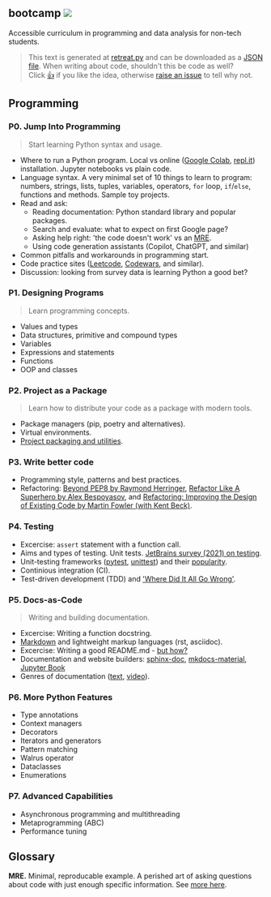 ## bootcamp ![](https://poll.fizzy.wtf/count?epogrebnyak.bootcamp.like=yes)
Accessible curriculum in programming and data analysis for non-tech students.

> This text is generated at [retreat.py](retreat.py) and can be downloaded as a [JSON file](programming.json). 
> When writing about code, shouldn't this be code as well?  
> Click [👍](https://poll.fizzy.wtf/vote?epogrebnyak.bootcamp.like=yes)
if you like the idea, otherwise [raise an issue](https://github.com/epogrebnyak/bootcamp/issues) to tell why not.


## Programming

### P0. Jump Into Programming
> Start learning Python syntax and usage.

* Where to run a Python program. Local vs online ([Google Colab](https://colab.research.google.com/), [repl.it](https://replit.com/)) installation. Jupyter notebooks vs plain code.
* Language syntax. A very minimal set of 10 things to learn to program: numbers, strings, lists, tuples, variables, operators, `for` loop, `if`/`else`, functions and methods. Sample toy projects.
* Read and ask:
  - Reading documentation: Python standard library and popular packages.
  - Search and evaluate: what to expect on first Google page?
  - Asking help right: 'the code doesn't work' vs an [MRE](https://replit.com/).
  - Using code generation assistants (Copilot, ChatGPT, and similar)
* Common pitfalls and workarounds in programming start.
* Code practice sites ([Leetcode](https://leetcode.com/), [Codewars](https://www.codewars.com), and similar).
* Discussion: looking from survey data is learning Python a good bet?


### P1. Designing Programs
> Learn programming concepts.

* Values and types
* Data structures, primitive and compound types
* Variables
* Expressions and statements
* Functions
* OOP and classes


### P2. Project as a Package
> Learn how to distribute your code as a package with modern tools.

* Package managers (pip, poetry and alternatives).
* Virtual environments.
* [Project packaging and utilities](https://cjolowicz.github.io/posts/hypermodern-python-01-setup/).


### P3. Write better code

* Programming style, patterns and best practices.
* Refactoring: [Beyond PEP8 by Raymond Herringer](https://www.youtube.com/watch?v=wf-BqAjZb8M), [Refactor Like A Superhero by Alex Bespoyasov](https://github.com/bespoyasov/refactor-like-a-superhero), and [Refactoring: Improving the Design of Existing Code by Martin Fowler (with Kent Beck)](https://martinfowler.com/books/refactoring.html).


### P4. Testing

* Excercise: `assert` statement with a function call.
* Aims and types of testing. Unit tests. [JetBrains survey (2021) on testing](https://www.jetbrains.com/lp/devecosystem-2021/testing/).
* Unit-testing frameworks ([pytest](https://docs.pytest.org/en/7.1.x/getting-started.html#create-your-first-test), [unittest](https://docs.python.org/3/library/unittest.html)) and their [popularity](https://lp.jetbrains.com/python-developers-survey-2021/#FrameworksLibraries).
* Continious integration (CI).
* Test-driven development (TDD) and ['Where Did It All Go Wrong'](https://www.youtube.com/watch?v=EZ05e7EMOLM).


### P5. Docs-as-Code
> Writing and building documentation.

* Excercise: Writing a function docstring.
* [Markdown](https://docs.github.com/en/get-started/writing-on-github/getting-started-with-writing-and-formatting-on-github/basic-writing-and-formatting-syntax) and lightweight markup languages (rst, asciidoc).
* Excercise: Writing a good README.md - [but how?](https://github.com/matiassingers/awesome-readme#articles)
* Documentation and website builders: [sphinx-doc](https://www.sphinx-doc.org/en/master/), [mkdocs-material](https://squidfunk.github.io/mkdocs-material/), [Jupyter Book](https://jupyterbook.org/en/stable/intro.html)
* Genres of documentation ([text](https://documentation.divio.com/), [video](https://www.writethedocs.org/videos/eu/2017/the-four-kinds-of-documentation-and-why-you-need-to-understand-what-they-are-daniele-procida/)).


### P6. More Python Features

* Type annotations
* Context managers
* Decorators
* Iterators and generators
* Pattern matching
* Walrus operator
* Dataclasses
* Enumerations


### P7. Advanced Capabilities

* Asynchronous programming and multithreading
* Metaprogramming (ABC)
* Performance tuning


## Glossary

**MRE.** Minimal, reproducable example. A perished art of asking questions about code with just enough specific information. See [more here](https://stackoverflow.com/help/minimal-reproducible-example).
